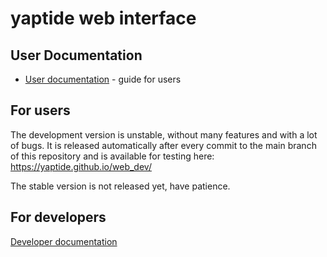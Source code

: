 # yaptide web interface

## User Documentation
 - [User documentation](https://yaptide.github.io/docs/) - guide for users

## For users

The development version is unstable, without many features and with a lot of bugs.
It is released automatically after every commit to the main branch of this repository and is available for testing here:
<https://yaptide.github.io/web_dev/>

The stable version is not released yet, have patience.

## For developers

[Developer documentation](https://yaptide.github.io/for_developers/frontend/)